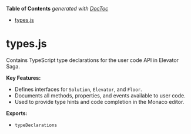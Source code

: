 <!-- START doctoc generated TOC please keep comment here to allow auto update -->
<!-- DON'T EDIT THIS SECTION, INSTEAD RE-RUN doctoc TO UPDATE -->
**Table of Contents**  *generated with [DocToc](https://github.com/thlorenz/doctoc)*

- [types.js](#typesjs)

<!-- END doctoc generated TOC please keep comment here to allow auto update -->

# types.js

Contains TypeScript type declarations for the user code API in Elevator Saga.

**Key Features:**

- Defines interfaces for `Solution`, `Elevator`, and `Floor`.
- Documents all methods, properties, and events available to user code.
- Used to provide type hints and code completion in the Monaco editor.

**Exports:**

- `typeDeclarations`
